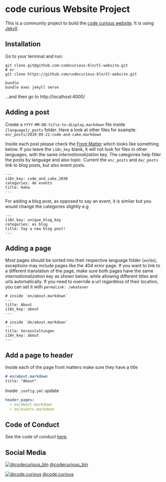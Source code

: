 # code curious Website Project

This is a community project to build the [code curious website](https://codecurious-bln.github.io/CC-website/). It is using [Jekyll](https://jekyllrb.com).

## Installation

Go to your terminal and run:

    git clone git@github.com:codecurious-bln/CC-website.git
    # or
    git clone https://github.com/codecurious-bln/CC-website.git

    bundle
    bundle exec jekyll serve

…and then go to http://localhost:4000/

## Adding a post

Create a `YYYY-MM-DD-title-to-display.markdown` file inside `{language}/_posts` folder. Have a look at other files for example: `en/_posts/2019-09-21-code-and-cake.markdown`

Inside each post please check the [Front Matter](https://jekyllrb.com/docs/front-matter/) which looks like something below. If you leave the `i18n_key` blank, it will not look for files in other languages, with the same _internationalization_ key. The categories help filter the posts by language and also topic. Current the `en/_posts` and `de/_posts` link to blog posts, but also event posts.
```
---
i18n_key: code_and_cake_2030
categories: de events
title: Haha
---
```

For adding a blog post, as opposed to say an event, it is similar but you would change the categories slightly e.g

```
---
i18n_key: unique_blog_key
categories: es blog
title: Yay a new blog post!
---
```

## Adding a page
Most pages should be sorted into their respective language folder (`en`/`de`), exceptions may include pages like the 404 error page. If you want to link to a different translation of the page, make sure both pages have the same _internationalization_ key as shown below, while allowing different titles and urls automatically. If you need to override a url regardless of their location, you can set it with `permalink: /whatever`

```
# inside `en/about.markdown`
---
title: About
i18n_key: about
---

# inside `de/about.markdown`
---
title: Veranstaltungen
i18n_key: about
---
```

## Add a page to header
Inside each of the page front matters make sure they have a title
```markdown
# en/about.markdown
title: "About"
```
Inside `_config.yml` update
```yaml
header_pages:
  - en/about.markdown
  - en/events.markdown
```

## Code of Conduct
See the code of conduct [here](CODE_OF_CONDUCT.md).

## Social Media

[![@codecurious_bln](https://imgur.com/c8T4FEm.png)](https://twitter.com/codecurious_bln) [@codecurious_bln](https://twitter.com/codecurious_bln)

[![@code.curious](https://imgur.com/z11KUEi.png)](https://www.instagram.com/code.curious/) [@code.curious](https://www.instagram.com/code.curious/)
